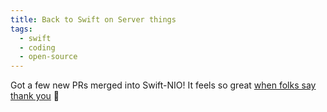 ```yaml
---
title: Back to Swift on Server things
tags:
  - swift
  - coding
  - open-source
---
```


Got a few new PRs merged into Swift-NIO! It feels so great [when folks say thank you](https://github.com/apple/swift-nio/pull/3067#issuecomment-2621121418) 🖤
